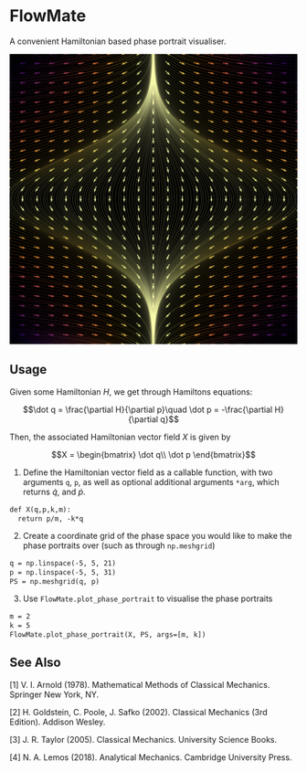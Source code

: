 # FlowMate
A convenient Hamiltonian based phase portrait visualiser.

![Particular phase portrait made from FlowMate](/images/onion_plot.png)

## Usage

Given some Hamiltonian $H$, we get through Hamiltons equations:

$$\dot q = \frac{\partial H}{\partial p}\quad \dot p = -\frac{\partial H}{\partial q}$$

Then, the associated Hamiltonian vector field $X$ is given by

$$X = \begin{bmatrix}
\dot q\\ 
\dot p
\end{bmatrix}$$

1. Define the Hamiltonian vector field as a callable function, with two arguments ``q``, ``p``, as well as optional additional arguments `*arg`, which returns $\dot q$, and $\dot p$.
```
def X(q,p,k,m):
  return p/m, -k*q
```
2. Create a coordinate grid of the phase space you would like to make the phase portraits over (such as through `np.meshgrid`)
```
q = np.linspace(-5, 5, 21)
p = np.linspace(-5, 5, 31)
PS = np.meshgrid(q, p)
```
3. Use `FlowMate.plot_phase_portrait` to visualise the phase portraits
```
m = 2
k = 5
FlowMate.plot_phase_portrait(X, PS, args=[m, k])
```
## See Also
[1]  V. I. Arnold (1978). Mathematical Methods of Classical Mechanics. Springer New York, NY.

[2]  H. Goldstein, C. Poole, J. Safko (2002). Classical Mechanics (3rd Edition). Addison Wesley.

[3]  J. R. Taylor (2005). Classical Mechanics. University Science Books.

[4]  N. A. Lemos (2018). Analytical Mechanics. Cambridge University Press.
